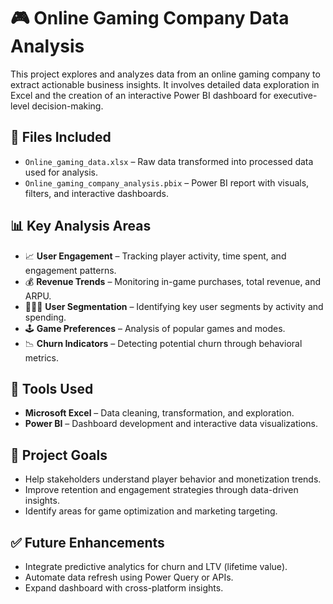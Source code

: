 # 🎮 Online Gaming Company Data Analysis

This project explores and analyzes data from an online gaming company to extract actionable business insights. It involves detailed data exploration in Excel and the creation of an interactive Power BI dashboard for executive-level decision-making.

## 📁 Files Included

- `Online_gaming_data.xlsx` – Raw data transformed into processed data used for analysis.
- `Online_gaming_company_analysis.pbix` – Power BI report with visuals, filters, and interactive dashboards.

## 📊 Key Analysis Areas

- 📈 **User Engagement** – Tracking player activity, time spent, and engagement patterns.
- 💰 **Revenue Trends** – Monitoring in-game purchases, total revenue, and ARPU.
- 🧑‍🤝‍🧑 **User Segmentation** – Identifying key user segments by activity and spending.
- 🕹️ **Game Preferences** – Analysis of popular games and modes.
- 📉 **Churn Indicators** – Detecting potential churn through behavioral metrics.

## 🧰 Tools Used

- **Microsoft Excel** – Data cleaning, transformation, and exploration.
- **Power BI** – Dashboard development and interactive data visualizations.

## 🚀 Project Goals

- Help stakeholders understand player behavior and monetization trends.
- Improve retention and engagement strategies through data-driven insights.
- Identify areas for game optimization and marketing targeting.

## ✅ Future Enhancements

- Integrate predictive analytics for churn and LTV (lifetime value).
- Automate data refresh using Power Query or APIs.
- Expand dashboard with cross-platform insights.

